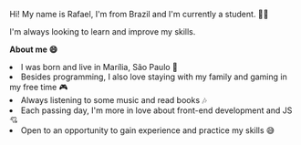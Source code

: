 Hi! My name is Rafael, I'm from Brazil and I'm currently a student. 👨‍💻

I'm always looking to learn and improve my skills.

<b>About me 😄</b>

<li>I was born and live in Marília, São Paulo 👶</li>
<li>Besides programming, I also love staying with my family and gaming in my free time 🎮</li>
<li>Always listening to some music and read books 🎶</li>
<li>Each passing day, I'm more in love about front-end development and JS 💘</li>
<li>Open to an opportunity to gain experience and practice my skills 😅</li>

<!---
rdaaraujo/rdaaraujo is a ✨ special ✨ repository because its `README.md` (this file) appears on your GitHub profile.
You can click the Preview link to take a look at your changes.
--->
